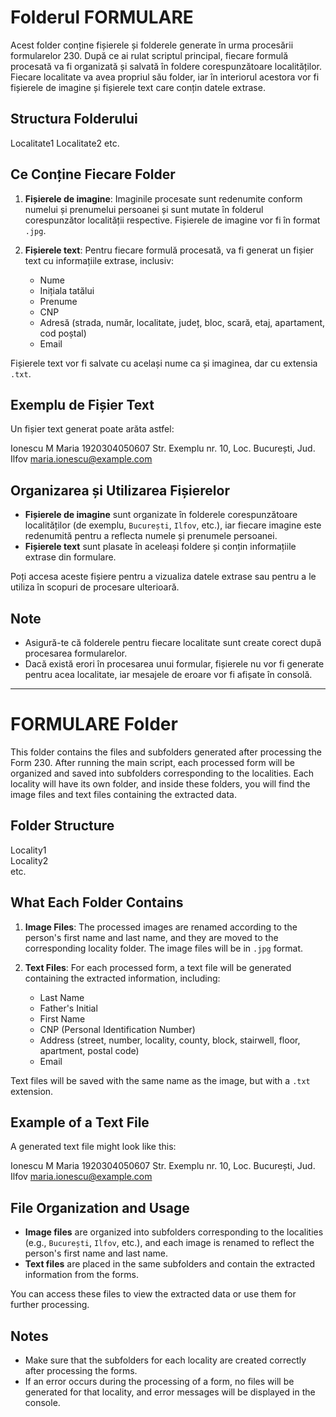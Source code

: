 # Folderul FORMULARE

Acest folder conține fișierele și folderele generate în urma procesării formularelor 230. După ce ai rulat scriptul principal, fiecare formulă procesată va fi organizată și salvată în foldere corespunzătoare localităților. Fiecare localitate va avea propriul său folder, iar în interiorul acestora vor fi fișierele de imagine și fișierele text care conțin datele extrase.

## Structura Folderului
Localitate1
Localitate2
etc.


## Ce Conține Fiecare Folder

1. **Fișierele de imagine**: Imaginile procesate sunt redenumite conform numelui și prenumelui persoanei și sunt mutate în folderul corespunzător localității respective. Fișierele de imagine vor fi în format `.jpg`.

2. **Fișierele text**: Pentru fiecare formulă procesată, va fi generat un fișier text cu informațiile extrase, inclusiv:
   - Nume
   - Inițiala tatălui
   - Prenume
   - CNP
   - Adresă (strada, număr, localitate, județ, bloc, scară, etaj, apartament, cod poștal)
   - Email

Fișierele text vor fi salvate cu același nume ca și imaginea, dar cu extensia `.txt`.

## Exemplu de Fișier Text

Un fișier text generat poate arăta astfel:

Ionescu
M
Maria
1920304050607
Str. Exemplu nr. 10, Loc. București, Jud. Ilfov
maria.ionescu@example.com

## Organizarea și Utilizarea Fișierelor

- **Fișierele de imagine** sunt organizate în folderele corespunzătoare localităților (de exemplu, `București`, `Ilfov`, etc.), iar fiecare imagine este redenumită pentru a reflecta numele și prenumele persoanei.
- **Fișierele text** sunt plasate în aceleași foldere și conțin informațiile extrase din formulare.

Poți accesa aceste fișiere pentru a vizualiza datele extrase sau pentru a le utiliza în scopuri de procesare ulterioară.

## Note

- Asigură-te că folderele pentru fiecare localitate sunt create corect după procesarea formularelor.
- Dacă există erori în procesarea unui formular, fișierele nu vor fi generate pentru acea localitate, iar mesajele de eroare vor fi afișate în consolă.

---

# FORMULARE Folder

This folder contains the files and subfolders generated after processing the Form 230. After running the main script, each processed form will be organized and saved into subfolders corresponding to the localities. Each locality will have its own folder, and inside these folders, you will find the image files and text files containing the extracted data.

## Folder Structure
Locality1  
Locality2  
etc.

## What Each Folder Contains

1. **Image Files**: The processed images are renamed according to the person's first name and last name, and they are moved to the corresponding locality folder. The image files will be in `.jpg` format.

2. **Text Files**: For each processed form, a text file will be generated containing the extracted information, including:
   - Last Name
   - Father's Initial
   - First Name
   - CNP (Personal Identification Number)
   - Address (street, number, locality, county, block, stairwell, floor, apartment, postal code)
   - Email

Text files will be saved with the same name as the image, but with a `.txt` extension.

## Example of a Text File

A generated text file might look like this:

Ionescu
M
Maria
1920304050607
Str. Exemplu nr. 10, Loc. București, Jud. Ilfov
maria.ionescu@example.com


## File Organization and Usage

- **Image files** are organized into subfolders corresponding to the localities (e.g., `București`, `Ilfov`, etc.), and each image is renamed to reflect the person's first name and last name.
- **Text files** are placed in the same subfolders and contain the extracted information from the forms.

You can access these files to view the extracted data or use them for further processing.

## Notes

- Make sure that the subfolders for each locality are created correctly after processing the forms.
- If an error occurs during the processing of a form, no files will be generated for that locality, and error messages will be displayed in the console.
